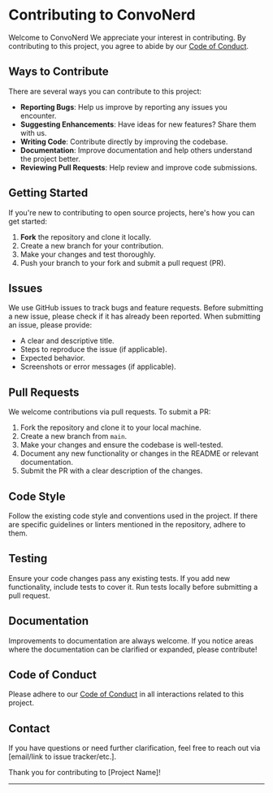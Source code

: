 

# Contributing to ConvoNerd

Welcome to ConvoNerd We appreciate your interest in contributing. By contributing to this project, you agree to abide by our [Code of Conduct](CODE_OF_CONDUCT.md).

## Ways to Contribute

There are several ways you can contribute to this project:

- **Reporting Bugs**: Help us improve by reporting any issues you encounter.
- **Suggesting Enhancements**: Have ideas for new features? Share them with us.
- **Writing Code**: Contribute directly by improving the codebase.
- **Documentation**: Improve documentation and help others understand the project better.
- **Reviewing Pull Requests**: Help review and improve code submissions.

## Getting Started

If you're new to contributing to open source projects, here's how you can get started:

1. **Fork** the repository and clone it locally.
2. Create a new branch for your contribution.
3. Make your changes and test thoroughly.
4. Push your branch to your fork and submit a pull request (PR).

## Issues

We use GitHub issues to track bugs and feature requests. Before submitting a new issue, please check if it has already been reported. When submitting an issue, please provide:

- A clear and descriptive title.
- Steps to reproduce the issue (if applicable).
- Expected behavior.
- Screenshots or error messages (if applicable).

## Pull Requests

We welcome contributions via pull requests. To submit a PR:

1. Fork the repository and clone it to your local machine.
2. Create a new branch from `main`.
3. Make your changes and ensure the codebase is well-tested.
4. Document any new functionality or changes in the README or relevant documentation.
5. Submit the PR with a clear description of the changes.

## Code Style

Follow the existing code style and conventions used in the project. If there are specific guidelines or linters mentioned in the repository, adhere to them.

## Testing

Ensure your code changes pass any existing tests. If you add new functionality, include tests to cover it. Run tests locally before submitting a pull request.

## Documentation

Improvements to documentation are always welcome. If you notice areas where the documentation can be clarified or expanded, please contribute!

## Code of Conduct

Please adhere to our [Code of Conduct](CODE_OF_CONDUCT.md) in all interactions related to this project.

## Contact

If you have questions or need further clarification, feel free to reach out via [email/link to issue tracker/etc.].

Thank you for contributing to [Project Name]!

---
